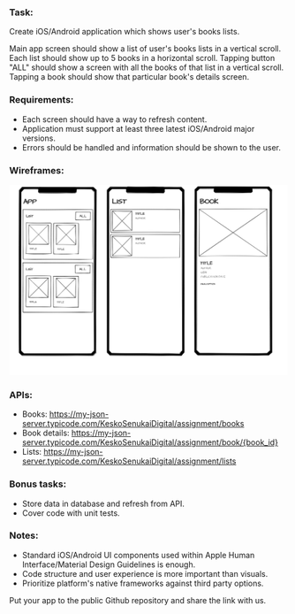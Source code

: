 ### Task:
Create iOS/Android application which shows user's books lists.

Main app screen should show a list of user's books lists in a vertical scroll. Each list should show up to 5 books in a horizontal scroll. Tapping button "ALL" should show a screen with all the books of that list in a vertical scroll. Tapping a book should show that particular book's details screen.

### Requirements:
- Each screen should have a way to refresh content.
- Application must support at least three latest iOS/Android major versions.
- Errors should be handled and information should be shown to the user.

### Wireframes:
![wireframes](https://raw.githubusercontent.com/KeskoSenukaiDigital/assignment/main/wireframes.png)

### APIs:
- Books: https://my-json-server.typicode.com/KeskoSenukaiDigital/assignment/books
- Book details: https://my-json-server.typicode.com/KeskoSenukaiDigital/assignment/book/{book_id}
- Lists: https://my-json-server.typicode.com/KeskoSenukaiDigital/assignment/lists

### Bonus tasks:
- Store data in database and refresh from API.
- Cover code with unit tests.

### Notes:
- Standard iOS/Android UI components used within Apple Human Interface/Material Design Guidelines is enough.
- Code structure and user experience is more important than visuals.
- Prioritize platform's native frameworks against third party options.


Put your app to the public Github repository and share the link with us.
